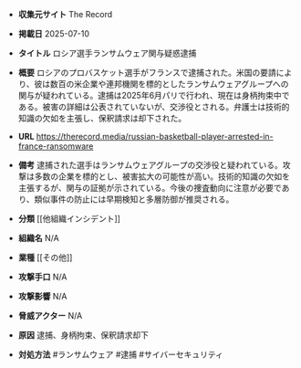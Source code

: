 - **収集元サイト**
The Record

- **掲載日**
2025-07-10

- **タイトル**
ロシア選手ランサムウェア関与疑惑逮捕

- **概要**
ロシアのプロバスケット選手がフランスで逮捕された。米国の要請により、彼は数百の米企業や連邦機関を標的としたランサムウェアグループへの関与が疑われている。逮捕は2025年6月パリで行われ、現在は身柄拘束中である。被害の詳細は公表されていないが、交渉役とされる。弁護士は技術的知識の欠如を主張し、保釈請求は却下された。

- **URL**
https://therecord.media/russian-basketball-player-arrested-in-france-ransomware

- **備考**
逮捕された選手はランサムウェアグループの交渉役と疑われている。攻撃は多数の企業を標的とし、被害拡大の可能性が高い。技術的知識の欠如を主張するが、関与の証拠が示されている。今後の捜査動向に注意が必要であり、類似事件の防止には早期検知と多層防御が推奨される。

- **分類**
[[他組織インシデント]]

- **組織名**
N/A

- **業種**
[[その他]]

- **攻撃手口**
N/A

- **攻撃影響**
N/A

- **脅威アクター**
N/A

- **原因**
逮捕、身柄拘束、保釈請求却下

- **対処方法**
#ランサムウェア #逮捕 #サイバーセキュリティ
